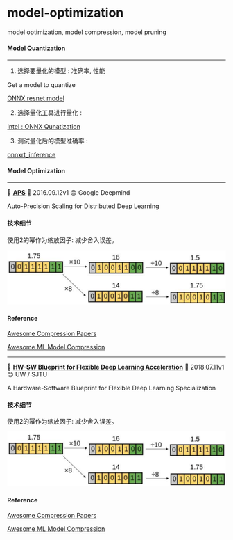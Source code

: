 # model-optimization
model optimization, model compression, model pruning

#### Model Quantization

********
1. 选择要量化的模型 : 准确率, 性能

  Get a model to quantize

  [ONNX resnet model](https://github.com/onnx/models/tree/main/vision/classification/resnet)
  

2. 选择量化工具进行量化 :
  
  [Intel : ONNX Qunatization](https://github.com/intel/neural-compressor/blob/master/examples/onnxrt/image_recognition/onnx_model_zoo/resnet50/quantization/ptq/README.md)

3. 测试量化后的模型准确率 :

  [onnxrt_inference](https://github.com/onnx/models/blob/main/vision/classification/onnxrt_inference.ipynb)


#### Model Optimization

********
:tangerine:  [**APS**](https://arxiv.org/pdf/1911.08907.pdf)  :date:   2016.09.12v1    :blush:  Google Deepmind

Auto-Precision Scaling for Distributed Deep Learning

#### 技术细节

使用2的幂作为缩放因子: 减少舍入误差。

<img src="./README/images/aps_scale_factor.PNG">


#### Reference 

[Awesome Compression Papers ](https://github.com/chenbong/awesome-compression-papers)

[Awesome ML Model Compression](https://github.com/cedrickchee/awesome-ml-model-compression)



********
:tangerine:  [**HW-SW Blueprint for Flexible Deep Learning Acceleration**](https://arxiv.org/pdf/1807.04188.pdf)  :date:   2018.07.11v1    :blush:  UW / SJTU

A Hardware-Software Blueprint for Flexible Deep Learning Specialization

#### 技术细节

使用2的幂作为缩放因子: 减少舍入误差。

<img src="./README/images/aps_scale_factor.PNG">


#### Reference 

[Awesome Compression Papers ](https://github.com/chenbong/awesome-compression-papers)

[Awesome ML Model Compression](https://github.com/cedrickchee/awesome-ml-model-compression)



